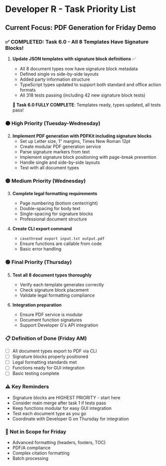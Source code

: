 # Developer R - Task Priority List

## Current Focus: PDF Generation for Friday Demo

### ✅ COMPLETED: Task 6.0 - All 8 Templates Have Signature Blocks!
1. **Update JSON templates with signature block definitions** ✅
   - All 8 document types now have signature block metadata
   - Defined single vs side-by-side layouts  
   - Added party information structure
   - TypeScript types updated to support both standard and office action formats
   - All 318 tests passing (including 42 new signature block tests)
   
   **🎉 Task 6.0 FULLY COMPLETE**: Templates ready, types updated, all tests pass!

### 🟠 High Priority (Tuesday-Wednesday)
2. **Implement PDF generation with PDFKit including signature blocks**
   - Set up Letter size, 1" margins, Times New Roman 12pt
   - Create modular PDF generation service
   - Parse signature markers from text
   - Implement signature block positioning with page-break prevention
   - Handle single and side-by-side layouts
   - Test with all document types

### 🟡 Medium Priority (Wednesday)
3. **Complete legal formatting requirements**
   - Page numbering (bottom center/right)
   - Double-spacing for body text
   - Single-spacing for signature blocks
   - Professional document structure

4. **Create CLI export command**
   - `casethread export input.txt output.pdf`
   - Ensure functions are callable from code
   - Basic error handling

### 🟢 Final Priority (Thursday)
5. **Test all 8 document types thoroughly**
   - Verify each template generates correctly
   - Check signature block placement
   - Validate legal formatting compliance

6. **Integration preparation**
   - Ensure PDF service is modular
   - Document function signatures
   - Support Developer G's API integration

### 📋 Definition of Done (Friday AM)
- [ ] All document types export to PDF via CLI
- [ ] Signature blocks properly positioned
- [ ] Legal formatting standards met
- [ ] Functions ready for GUI integration
- [ ] Basic testing complete

### ⚠️ Key Reminders
- Signature blocks are HIGHEST PRIORITY - start here
- Consider main merge after task 1 if tests pass
- Keep functions modular for easy GUI integration
- Test each document type as you go
- Coordinate with Developer G on Thursday for integration

### 🚫 Not in Scope for Friday
- Advanced formatting (headers, footers, TOC)
- PDF/A compliance
- Complex citation formatting
- Batch processing 